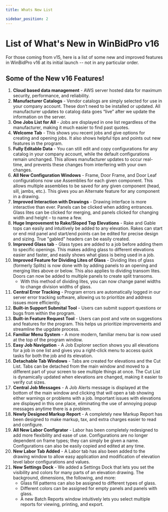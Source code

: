 ```yaml
---
title: Whats New List

sidebar_position: 2
---
```


# List of What's New in WinBidPro v16

For those coming from v15, here is a list of some new and improved features in WinBidPro v16 at its initial launch -- not in any particular order.

## Some of the New v16 Features!
1. **Cloud based data management** - AWS server hosted data for maximum security, performance, and reliability.
2. **Manufacturer Catalogs** - Vendor catalogs are simply selected for use in your company account. These don’t need to be installed or updated. All manufacturer updates to catalog data goes “live” after we update the information on the server.
3. **One Jobs List for All** - Jobs are displayed in one list regardless of the manufacturer, making it much easier to find past quotes.
4. **Welcome Tab** - This shows you recent jobs and give options for creating and opening jobs. It also shows helpful tips and points out new features in the program.
5. **Fully Editable Data** - You can still edit and copy configurations for any catalog in your company account, while the default configurations remain unchanged. This allows manufacturer updates to occur real-time, and prevents these changes from interfering with your own changes.
6. **All New Configuration Windows** - Frame, Door Frame, and Door Leaf configurations now use Assemblies for each given component. This allows multiple assemblies to be saved for any given component (head, sill, jambs, etc.). This gives you an Alternate feature for any component in a drawing.
7. **Improved Interaction with Drawings** - Drawing interface is more interactive than ever. Panels can be clicked when adding entrances. Glass lites can be clicked for merging, and panels clicked for changing width and height – to name a few.
8. **Huge Improvement to Rake/Sloped Top Elevations** - Rake and Gable tops can easily and intuitively be added to any elevation. Rakes can start or end mid panel and start/end points can be edited for precise design and sizing. True "gabled" headers can be easily created.
9. **Improved Glass tab** - Glass types are added to a job before adding them to specific openings. This makes adding glass to different elevations easier and faster, and easily shows what glass is being used in a job.
10. **Improved Feature for Dividing Lites of Glass** - Dividing lites of glass (formerly Splits) is now done with by adding panels to an opening and merging lites above or below. This also applies to dividing transom lites. Doors can now be added to multiple panels to create split transoms.
	* With this method of dividing lites, you can now change panel widths to change division widths of glass.
11. **Central Error Tracking** - Program errors are automatically logged in our server error tracking software, allowing us to prioritize and address issues more efficiently.
12. **Built-in Support Submital Tool** - Users can submit support questions or bugs from within the program.
13. **Built-in Feature Request Tool** - Users can post and vote on suggestions and features for the program. This helps us prioritize improvements and streamline the upgdate process.
14. **Familiar Menu System** - A more modern, familiar menu bar is now used at the top of the program window.
15. **Easy Job Navigation** - A Job Explorer section shows you all elevations for a job in one list and gives you a right-click menu to access quick tasks for both the job and its elevation.
16. **Detachable Tab Windows** - Tabs are created for elevations and the Cut List. Tabs can be detached from the main window and moved to a different part of your screen to see multiple things at once. The Cut List is dynamically updated when elevations are changed, making it easier to verify cut sizes. 
17. **Central Job Messages** - A Job Alerts message is displayed at the bottom of the main window and clicking that will open a tab showing either warnings or problems with a job. Important issues with elevations are displayed in this one place, eliminating the use of annoying popup messages anytime there is a problem.
18. **Newly Designed Markup Report** - A completely new Markup Report has been designed to make markup, tax, and extra charges easier to read and configure.
19. **All New Labor Configrator** - Labor has been completely redesigned to add more flexibility and ease of use. Configurations are no longer dependent on frame types; they can simply be given a name. Configurations can also be easily copied and edited at any time.
20. **New Labor Tab Added** - A Labor tab has also been added to the drawing window to allow easy application and modification of elevation level labor configurations and values. 
21. **New Settings Dock** - We added a Settings Dock that lets you set the visibility and colors for many parts of an elevation drawing. The background, dimensions, the following, and more: 
    * Glass fill patterns can also be assigned to different types of glass.
    * Different colors can be assigned for empty panels and panels with glass.
    * A new Batch Reports window intuitively lets you select multiple reports for viewing, printing, and export.
